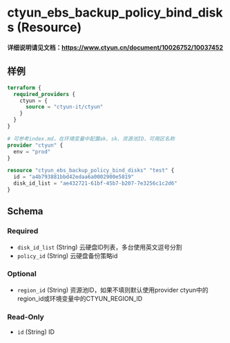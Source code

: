 # ctyun_ebs_backup_policy_bind_disks (Resource)
**详细说明请见文档：https://www.ctyun.cn/document/10026752/10037452**



## 样例

```terraform
terraform {
  required_providers {
    ctyun = {
      source = "ctyun-it/ctyun"
    }
  }
}

# 可参考index.md，在环境变量中配置ak、sk、资源池ID、可用区名称
provider "ctyun" {
  env = "prod"
}

resource "ctyun_ebs_backup_policy_bind_disks" "test" {
  id = "a4b793881bbd42edaa6a0002900e5819"
  disk_id_list = "ae432721-61bf-45b7-b207-7e3256c1c2d6"
}
```

<!-- schema generated by tfplugindocs -->
## Schema

### Required

- `disk_id_list` (String) 云硬盘ID列表，多台使用英文逗号分割
- `policy_id` (String) 云硬盘备份策略id

### Optional

- `region_id` (String) 资源池ID，如果不填则默认使用provider ctyun中的region_id或环境变量中的CTYUN_REGION_ID

### Read-Only

- `id` (String) ID